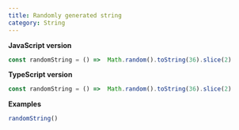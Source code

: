 ```yaml
---
title: Randomly generated string
category: String
---
```


**JavaScript version**

```js
const randomString = () =>  Math.random().toString(36).slice(2)
```

**TypeScript version**

```js
const randomString = () =>  Math.random().toString(36).slice(2)
```

**Examples**

```js
randomString()
```
